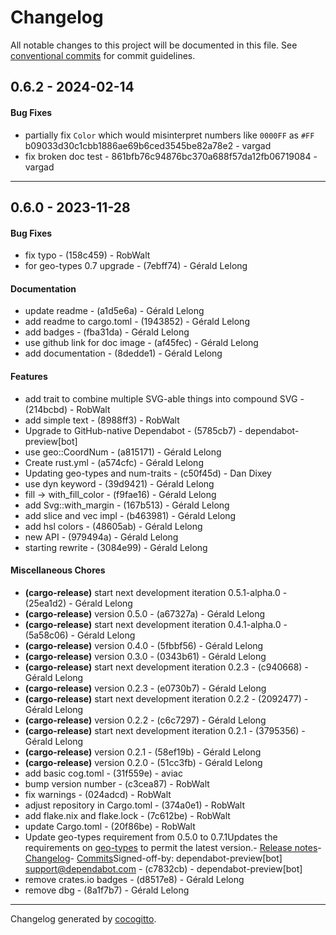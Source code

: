 # Changelog
All notable changes to this project will be documented in this file. See [conventional commits](https://www.conventionalcommits.org/) for commit guidelines.
## 0.6.2 - 2024-02-14
#### Bug Fixes
- partially fix `Color` which would misinterpret numbers like `0000FF` as `#FF` b09033d30c1cbb1886ae69b6ced3545be82a78e2 - vargad
- fix broken doc test - 861bfb76c94876bc370a688f57da12fb06719084 - vargad

- - -

## 0.6.0 - 2023-11-28
#### Bug Fixes
- fix typo - (158c459) - RobWalt
- for geo-types 0.7 upgrade - (7ebff74) - Gérald Lelong
#### Documentation
- update readme - (a1d5e6a) - Gérald Lelong
- add readme to cargo.toml - (1943852) - Gérald Lelong
- add badges - (fba31da) - Gérald Lelong
- use github link for doc image - (af45fec) - Gérald Lelong
- add documentation - (8dedde1) - Gérald Lelong
#### Features
- add trait to combine multiple SVG-able things into compound SVG - (214bcbd) - RobWalt
- add simple text - (8988ff3) - RobWalt
- Upgrade to GitHub-native Dependabot - (5785cb7) - dependabot-preview[bot]
- use geo::CoordNum - (a815171) - Gérald Lelong
- Create rust.yml - (a574cfc) - Gérald Lelong
- Updating geo-types and num-traits - (c50f45d) - Dan Dixey
- use dyn keyword - (39d9421) - Gérald Lelong
- fill -> with_fill_color - (f9fae16) - Gérald Lelong
- add Svg::with_margin - (167b513) - Gérald Lelong
- add slice and vec impl - (b463981) - Gérald Lelong
- add hsl colors - (48605ab) - Gérald Lelong
- new API - (979494a) - Gérald Lelong
- starting rewrite - (3084e99) - Gérald Lelong
#### Miscellaneous Chores
- **(cargo-release)** start next development iteration 0.5.1-alpha.0 - (25ea1d2) - Gérald Lelong
- **(cargo-release)** version 0.5.0 - (a67327a) - Gérald Lelong
- **(cargo-release)** start next development iteration 0.4.1-alpha.0 - (5a58c06) - Gérald Lelong
- **(cargo-release)** version 0.4.0 - (5fbbf56) - Gérald Lelong
- **(cargo-release)** version 0.3.0 - (0343b61) - Gérald Lelong
- **(cargo-release)** start next development iteration 0.2.3 - (c940668) - Gérald Lelong
- **(cargo-release)** version 0.2.3 - (e0730b7) - Gérald Lelong
- **(cargo-release)** start next development iteration 0.2.2 - (2092477) - Gérald Lelong
- **(cargo-release)** version 0.2.2 - (c6c7297) - Gérald Lelong
- **(cargo-release)** start next development iteration 0.2.1 - (3795356) - Gérald Lelong
- **(cargo-release)** version 0.2.1 - (58ef19b) - Gérald Lelong
- **(cargo-release)** version 0.2.0 - (51cc3fb) - Gérald Lelong
- add basic cog.toml - (31f559e) - aviac
- bump version number - (c3cea87) - RobWalt
- fix warnings - (024adcd) - RobWalt
- adjust repository in Cargo.toml - (374a0e1) - RobWalt
- add flake.nix and flake.lock - (7c612be) - RobWalt
- update Cargo.toml - (20f86be) - RobWalt
- Update geo-types requirement from 0.5.0 to 0.7.1Updates the requirements on [geo-types](https://github.com/georust/geo) to permit the latest version.- [Release notes](https://github.com/georust/geo/releases)- [Changelog](https://github.com/georust/geo/blob/master/CHANGES.md)- [Commits](https://github.com/georust/geo/compare/geo-types-0.5.0...geo-types-0.7.1)Signed-off-by: dependabot-preview[bot] <support@dependabot.com> - (c7832cb) - dependabot-preview[bot]
- remove crates.io badges - (d8517e8) - Gérald Lelong
- remove dbg - (8a1f7b7) - Gérald Lelong

- - -

Changelog generated by [cocogitto](https://github.com/cocogitto/cocogitto).
